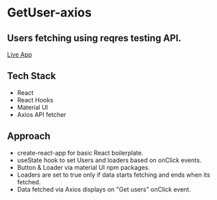 # GetUser-axios
## Users fetching using reqres testing API.
[Live App](https://get-user-axios.vercel.app/)

## Tech Stack

- React
- React Hooks
- Material UI
- Axios API fetcher


## Approach

- create-react-app for basic React boilerplate.
- useState hook to set Users and loaders based on onClick events.
- Button & Loader via material UI npm packages.
- Loaders are set to true only if data starts fetching and ends when its fetched.
- Data fetched via Axios displays on "Get users" onClick event. 


